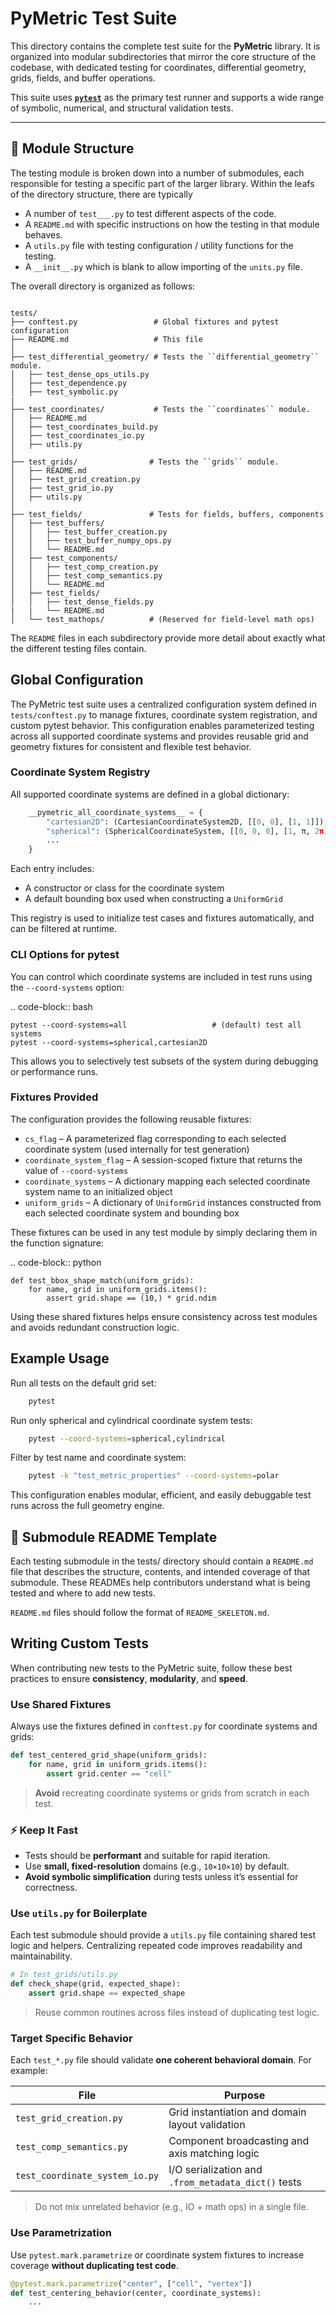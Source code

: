 # PyMetric Test Suite

This directory contains the complete test suite for the **PyMetric** library. It is organized into modular
subdirectories that mirror the core structure of the codebase, with dedicated testing for coordinates, differential
geometry, grids, fields, and buffer operations.

This suite uses **[`pytest`](https://docs.pytest.org/)** as the primary test runner and supports a wide
range of symbolic, numerical, and structural validation tests.

---

## 📁 Module Structure

The testing module is broken down into a number of submodules, each responsible
for testing a specific part of the larger library. Within the leafs of the directory
structure, there are typically

- A number of ``test___.py`` to test different aspects of the code.
- A ``README.md`` with specific instructions on how the testing in that module behaves.
- A ``utils.py`` file with testing configuration / utility functions for the testing.
- A ``__init__.py`` which is blank to allow importing of the ``units.py`` file.

The overall directory is organized as follows:

```text

tests/
├── conftest.py                 # Global fixtures and pytest configuration
├── README.md                   # This file
│
├── test_differential_geometry/ # Tests the ``differential_geometry`` module.
│   ├── test_dense_ops_utils.py
│   ├── test_dependence.py
│   ├── test_symbolic.py
|
├── test_coordinates/           # Tests the ``coordinates`` module.
│   ├── README.md
│   ├── test_coordinates_build.py
│   ├── test_coordinates_io.py
│   ├── utils.py
│
├── test_grids/                # Tests the ``grids`` module.
│   ├── README.md
│   ├── test_grid_creation.py
│   ├── test_grid_io.py
│   ├── utils.py
│
├── test_fields/               # Tests for fields, buffers, components
│   ├── test_buffers/
│   │   ├── test_buffer_creation.py
│   │   ├── test_buffer_numpy_ops.py
│   │   └── README.md
│   ├── test_components/
│   │   ├── test_comp_creation.py
│   │   ├── test_comp_semantics.py
│   │   └── README.md
│   ├── test_fields/
│   │   ├── test_dense_fields.py
|   |   └── README.md
│   └── test_mathops/          # (Reserved for field-level math ops)
```

The ``README`` files in each subdirectory provide more detail about exactly what
the different testing files contain.

## Global Configuration

The PyMetric test suite uses a centralized configuration system defined in ``tests/conftest.py`` to manage fixtures,
coordinate system registration, and custom pytest behavior. This configuration enables parameterized testing across
all supported coordinate systems and provides reusable grid and geometry fixtures for consistent and flexible test behavior.

### Coordinate System Registry

All supported coordinate systems are defined in a global dictionary:

```python
    __pymetric_all_coordinate_systems__ = {
        "cartesian2D": (CartesianCoordinateSystem2D, [[0, 0], [1, 1]]),
        "spherical": (SphericalCoordinateSystem, [[0, 0, 0], [1, π, 2π]]),
        ...
    }
```

Each entry includes:

- A constructor or class for the coordinate system
- A default bounding box used when constructing a ``UniformGrid``

This registry is used to initialize test cases and fixtures automatically, and can be filtered at runtime.

### CLI Options for pytest

You can control which coordinate systems are included in test runs using the ``--coord-systems`` option:

.. code-block:: bash

    pytest --coord-systems=all                   # (default) test all systems
    pytest --coord-systems=spherical,cartesian2D

This allows you to selectively test subsets of the system during debugging or performance runs.

### Fixtures Provided

The configuration provides the following reusable fixtures:

- ``cs_flag`` – A parameterized flag corresponding to each selected coordinate system (used internally for test generation)
- ``coordinate_system_flag`` – A session-scoped fixture that returns the value of ``--coord-systems``
- ``coordinate_systems`` – A dictionary mapping each selected coordinate system name to an initialized object
- ``uniform_grids`` – A dictionary of ``UniformGrid`` instances constructed from each selected coordinate system and bounding box

These fixtures can be used in any test module by simply declaring them in the function signature:

.. code-block:: python

    def test_bbox_shape_match(uniform_grids):
        for name, grid in uniform_grids.items():
            assert grid.shape == (10,) * grid.ndim

Using these shared fixtures helps ensure consistency across test modules and avoids redundant construction logic.

## Example Usage

Run all tests on the default grid set:

```bash
    pytest
```

Run only spherical and cylindrical coordinate system tests:

```bash
    pytest --coord-systems=spherical,cylindrical
```

Filter by test name and coordinate system:

```bash
    pytest -k "test_metric_properties" --coord-systems=polar
```

This configuration enables modular, efficient, and easily debuggable test runs across the full geometry engine.

## 🧭 Submodule README Template
Each testing submodule in the tests/ directory should contain a ``README.md`` file that describes the structure,
contents, and intended coverage of that submodule. These READMEs help contributors understand what is being
tested and where to add new tests.

``README.md`` files should follow the format of ``README_SKELETON.md``.

##  Writing Custom Tests

When contributing new tests to the PyMetric suite, follow these best practices
to ensure **consistency**, **modularity**, and **speed**.

### Use Shared Fixtures

Always use the fixtures defined in `conftest.py` for coordinate systems and grids:

```python
def test_centered_grid_shape(uniform_grids):
    for name, grid in uniform_grids.items():
        assert grid.center == "cell"
```

>  **Avoid** recreating coordinate systems or grids from scratch in each test.

### ⚡ Keep It Fast

- Tests should be **performant** and suitable for rapid iteration.
- Use **small, fixed-resolution** domains (e.g., `10×10×10`) by default.
- **Avoid symbolic simplification** during tests unless it’s essential for correctness.

### Use `utils.py` for Boilerplate

Each test submodule should provide a `utils.py` file containing shared test logic and helpers.
Centralizing repeated code improves readability and maintainability.

```python
# In test_grids/utils.py
def check_shape(grid, expected_shape):
    assert grid.shape == expected_shape
```

> Reuse common routines across files instead of duplicating test logic.

### Target Specific Behavior

Each `test_*.py` file should validate **one coherent behavioral domain**. For example:

| File                             | Purpose                                                |
|----------------------------------|--------------------------------------------------------|
| `test_grid_creation.py`         | Grid instantiation and domain layout validation        |
| `test_comp_semantics.py`        | Component broadcasting and axis matching logic         |
| `test_coordinate_system_io.py`  | I/O serialization and `.from_metadata_dict()` tests    |

> Do not mix unrelated behavior (e.g., IO + math ops) in a single file.

### Use Parametrization

Use `pytest.mark.parametrize` or coordinate system fixtures to increase coverage **without duplicating test code**.

```python
@pytest.mark.parametrize("center", ["cell", "vertex"])
def test_centering_behavior(center, coordinate_systems):
    ...
```
